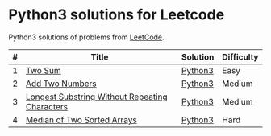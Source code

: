 # Python3 solutions for Leetcode
Python3 solutions of problems from [LeetCode](https://leetcode.com/).

| # | Title | Solution | Difficulty |
|---| ----- | ---------- | ---------- |
|1|[Two Sum](https://leetcode.com/problems/two-sum/)|[Python3](solution/1.py)|Easy|
|2|[Add Two Numbers](https://leetcode.com/problems/add-two-numbers/)|[Python3](solution/2.py)|Medium|
|3|[Longest Substring Without Repeating Characters](https://leetcode.com/problems/longest-substring-without-repeating-characters/)|[Python3](solution/3.py)|Medium|
|4|[Median of Two Sorted Arrays](https://leetcode.com/problems/median-of-two-sorted-arrays/submissions/)|[Python3](solution/4.py)|Hard|
